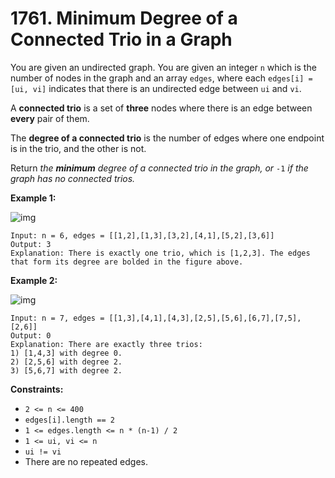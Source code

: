 # 1761. Minimum Degree of a Connected Trio in a Graph

You are given an undirected graph. You are given an integer `n` which is the number of nodes in the graph and an array `edges`, where each `edges[i] = [ui, vi]` indicates that there is an undirected edge between `ui` and `vi`.

A **connected trio** is a set of **three** nodes where there is an edge between **every** pair of them.

The **degree of a connected trio** is the number of edges where one endpoint is in the trio, and the other is not.

Return *the **minimum** degree of a connected trio in the graph, or* `-1` *if the graph has no connected trios.*

 

**Example 1:**

![img](https://assets.leetcode.com/uploads/2021/01/26/trios1.png)

```
Input: n = 6, edges = [[1,2],[1,3],[3,2],[4,1],[5,2],[3,6]]
Output: 3
Explanation: There is exactly one trio, which is [1,2,3]. The edges that form its degree are bolded in the figure above.
```

**Example 2:**

![img](https://assets.leetcode.com/uploads/2021/01/26/trios2.png)

```
Input: n = 7, edges = [[1,3],[4,1],[4,3],[2,5],[5,6],[6,7],[7,5],[2,6]]
Output: 0
Explanation: There are exactly three trios:
1) [1,4,3] with degree 0.
2) [2,5,6] with degree 2.
3) [5,6,7] with degree 2.
```

 

**Constraints:**

- `2 <= n <= 400`
- `edges[i].length == 2`
- `1 <= edges.length <= n * (n-1) / 2`
- `1 <= ui, vi <= n`
- `ui != vi`
- There are no repeated edges.
